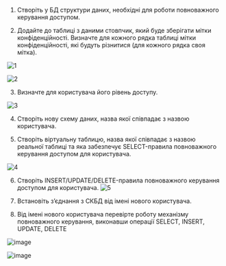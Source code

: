1. Створіть у БД структури даних, необхідні для роботи повноважного керування доступом.

2. Додайте до таблиці з даними стовпчик, який буде зберігати мітки конфіденційності. Визначте для кожного рядка таблиці мітки конфіденційності, які будуть різнитися (для кожного рядка своя мітка).

![1](https://github.com/oleksandrblazhko/ai-192-bezsonov/assets/79146520/7994848e-508d-4e7e-812c-7439b6391a53)

![2](https://github.com/oleksandrblazhko/ai-192-bezsonov/assets/79146520/9ed9011b-1576-4e40-bb0e-fe4eda54cb01)

3. Визначте для користувача його рівень доступу.

![3](https://github.com/oleksandrblazhko/ai-192-bezsonov/assets/79146520/a4203ba7-4519-4abf-931c-4d661b792c80)

4. Створіть нову схему даних, назва якої співпадає з назвою користувача.

5. Створіть віртуальну таблицю, назва якої співпадає з назвою реальної таблиці та яка забезпечує SELECT-правила повноважного керування доступом для користувача.

![4](https://github.com/oleksandrblazhko/ai-192-bezsonov/assets/79146520/3d70eb7d-de45-4205-9ad7-b6f29a87db65)


6. Створіть INSERT/UPDATE/DELETE-правила повноважного керування доступом для користувача.
![5](https://github.com/oleksandrblazhko/ai-192-bezsonov/assets/79146520/bb32503a-4e22-4e55-9927-7b93f8a4963d)


7. Встановіть з’єднання з СКБД від імені нового користувача.

8. Від імені нового користувача перевірте роботу механізму повноважного керування, виконавши операції SELECT, INSERT, UPDATE, DELETE

![image](https://github.com/oleksandrblazhko/ai-192-bezsonov/assets/79146520/da6fbdb3-c2ac-425b-99db-061443590599)

![image](https://github.com/oleksandrblazhko/ai-192-bezsonov/assets/79146520/8004629a-6db7-44d8-a4b4-8ef9021874fc)

